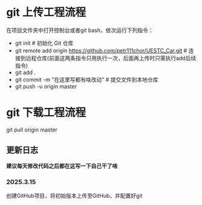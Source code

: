 # git 上传工程流程
在项目文件夹中打开控制台或者git bash，依次运行下列指令：
- git init # 初始化 Git 仓库
- git remote add origin https://github.com/petr111chor/UESTC_Car.git # 连接到远程仓库(前面这两条指令只用执行一次，后面再上传时只需执行add后续指令)
- git add .
- git commit -m "在这里写都有啥改动"  # 提交文件到本地仓库
- git push -u origin master
# git 下载工程流程
git pull origin master

## 更新日志
**建议每天修改代码之后都在这写一下自己干了啥**
### 2025.3.15
创建GitHub项目，将初始版本上传至GitHub，并配置好git

